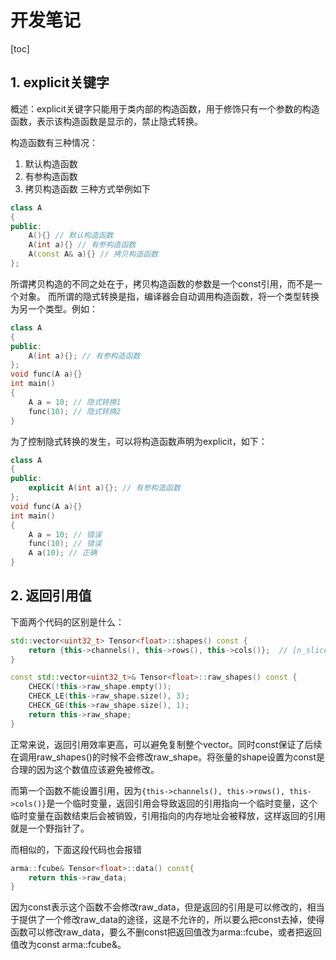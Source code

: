 # 开发笔记
[toc]

## 1. explicit关键字
概述：explicit关键字只能用于类内部的构造函数，用于修饰只有一个参数的构造函数，表示该构造函数是显示的，禁止隐式转换。

构造函数有三种情况：
1. 默认构造函数
2. 有参构造函数
3. 拷贝构造函数
三种方式举例如下
```cpp
class A
{
public:
    A(){} // 默认构造函数
    A(int a){} // 有参构造函数
    A(const A& a){} // 拷贝构造函数
};
```
所谓拷贝构造的不同之处在于，拷贝构造函数的参数是一个const引用，而不是一个对象。
而所谓的隐式转换是指，编译器会自动调用构造函数，将一个类型转换为另一个类型。例如：
```cpp
class A
{
public:
    A(int a){}; // 有参构造函数
};
void func(A a){}
int main()
{
    A a = 10; // 隐式转换1
    func(10); // 隐式转换2
}
```
为了控制隐式转换的发生，可以将构造函数声明为explicit，如下：
```cpp
class A
{
public:
    explicit A(int a){}; // 有参构造函数
};
void func(A a){}
int main()
{
    A a = 10; // 错误
    func(10); // 错误
    A a(10); // 正确
}
```

## 2. 返回引用值

下面两个代码的区别是什么：
```cpp
std::vector<uint32_t> Tensor<float>::shapes() const {
    return {this->channels(), this->rows(), this->cols()};  // [n_slices, n_rows, n_cols]
}

const std::vector<uint32_t>& Tensor<float>::raw_shapes() const {
    CHECK(!this->raw_shape.empty());
    CHECK_LE(this->raw_shape.size(), 3);
    CHECK_GE(this->raw_shape.size(), 1);
    return this->raw_shape;
}
```
正常来说，返回引用效率更高，可以避免复制整个vector。同时const保证了后续在调用raw_shapes()的时候不会修改raw_shape。将张量的shape设置为const是合理的因为这个数值应该避免被修改。

而第一个函数不能设置引用，因为`{this->channels(), this->rows(), this->cols()}`是一个临时变量，返回引用会导致返回的引用指向一个临时变量，这个临时变量在函数结束后会被销毁，引用指向的内存地址会被释放，这样返回的引用就是一个野指针了。

而相似的，下面这段代码也会报错
```cpp
arma::fcube& Tensor<float>::data() const{
    return this->raw_data;
}
```
因为const表示这个函数不会修改raw_data，但是返回的引用是可以修改的，相当于提供了一个修改raw_data的途径，这是不允许的，所以要么把const去掉，使得函数可以修改raw_data，要么不删const把返回值改为arma::fcube，或者把返回值改为const arma::fcube&。